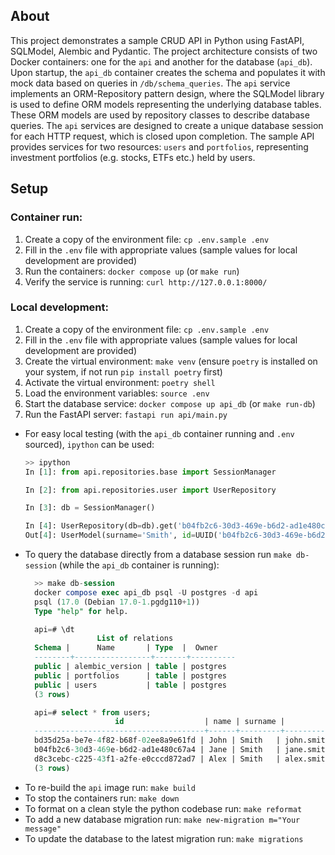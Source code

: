 ## About

This project demonstrates a sample CRUD API in Python using FastAPI, SQLModel, Alembic and Pydantic. The project architecture consists of two Docker containers: one for the `api` and another for the database (`api_db`). Upon startup, the `api_db` container creates the schema and populates it with mock data based on queries in `/db/schema_queries`. The `api` service implements an ORM-Repository pattern design, where the SQLModel library is used to define ORM models representing the underlying database tables. These ORM models are used by repository classes to describe database queries. The `api` services are designed to create a unique database session for each HTTP request, which is closed upon completion. The sample API provides services for two resources: `users` and `portfolios`, representing investment portfolios (e.g. stocks, ETFs etc.) held by users.

## Setup

### Container run:
1. Create a copy of the environment file: `cp .env.sample .env`
2. Fill in the `.env` file with appropriate values (sample values for local development are provided)
3. Run the containers: `docker compose up` (or `make run`)
4. Verify the service is running: `curl http://127.0.0.1:8000/`

### Local development:
1. Create a copy of the environment file: `cp .env.sample .env`
2. Fill in the `.env` file with appropriate values (sample values for local development are provided)
3. Create the virtual environment: `make venv` (ensure `poetry` is installed on your system, if not run `pip install poetry` first)
4. Activate the virtual environment: `poetry shell`
5. Load the environment variables: `source .env`
6. Start the database service: `docker compose up api_db` (or `make run-db`)
7. Run the FastAPI server: `fastapi run api/main.py`
 
* For easy local testing (with the `api_db` container running and `.env` sourced), `ipython` can be used:
    ```python
    >> ipython
    In [1]: from api.repositories.base import SessionManager

    In [2]: from api.repositories.user import UserRepository

    In [3]: db = SessionManager()

    In [4]: UserRepository(db=db).get('b04fb2c6-30d3-469e-b6d2-ad1e480c67a4')
    Out[4]: UserModel(surname='Smith', id=UUID('b04fb2c6-30d3-469e-b6d2-ad1e480c67a4'), name='Jane', email='jane.smith@example.com', plan=<SubscriptionPlan.PREMIUM: 'premium'>)
    ```
* To query the database directly from a database session run `make db-session` (while the `api_db` container is running):
  ```sql
    >> make db-session
    docker compose exec api_db psql -U postgres -d api
    psql (17.0 (Debian 17.0-1.pgdg110+1))
    Type "help" for help.

    api=# \dt
                  List of relations
    Schema |      Name       | Type  |  Owner   
    --------+-----------------+-------+----------
    public | alembic_version | table | postgres
    public | portfolios      | table | postgres
    public | users           | table | postgres
    (3 rows)

    api=# select * from users;
                      id                  | name | surname |         email          |   plan   
    --------------------------------------+------+---------+------------------------+----------
    bd35d25a-be7e-4f82-b68f-02ee8a9e61fd | John | Smith   | john.smith@example.com | freemium
    b04fb2c6-30d3-469e-b6d2-ad1e480c67a4 | Jane | Smith   | jane.smith@example.com | premium
    d8c3cebc-c225-43f1-a2fe-e0cccd872ad7 | Alex | Smith   | alex.smith@example.com | gold
    (3 rows)
  ```
* To re-build the `api` image run: `make build`
* To stop the containers run: `make down`
* To format on a clean style the python codebase run: `make reformat`
* To add a new database migration run: `make new-migration m="Your message"`
* To update the database to the latest migration run: `make migrations`